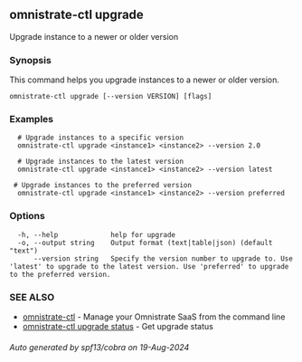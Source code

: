 ## omnistrate-ctl upgrade

Upgrade instance to a newer or older version

### Synopsis

This command helps you upgrade instances to a newer or older version.

```
omnistrate-ctl upgrade [--version VERSION] [flags]
```

### Examples

```
  # Upgrade instances to a specific version
  omnistrate-ctl upgrade <instance1> <instance2> --version 2.0

  # Upgrade instances to the latest version
  omnistrate-ctl upgrade <instance1> <instance2> --version latest

 # Upgrade instances to the preferred version
  omnistrate-ctl upgrade <instance1> <instance2> --version preferred
```

### Options

```
  -h, --help             help for upgrade
  -o, --output string    Output format (text|table|json) (default "text")
      --version string   Specify the version number to upgrade to. Use 'latest' to upgrade to the latest version. Use 'preferred' to upgrade to the preferred version.
```

### SEE ALSO

* [omnistrate-ctl](omnistrate-ctl.md)	 - Manage your Omnistrate SaaS from the command line
* [omnistrate-ctl upgrade status](omnistrate-ctl_upgrade_status.md)	 - Get upgrade status

###### Auto generated by spf13/cobra on 19-Aug-2024
